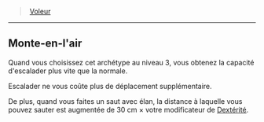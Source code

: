 ﻿---
!GenericItem
Name: Monte-en-l'air
Id: rogue_thief_hd.md#monte-en-lair
ParentLink: rogue_thief_hd.md#voleur
ParentName: Voleur
NameLevel: 2
Attributes:
  Name: Monte-en-l'air
  Markdown: >+
    ## <!--Name-->Monte-en-l'air<!--/Name-->


    Quand vous choisissez cet archétype au niveau 3, vous obtenez la capacité d'escalader plus vite que la normale.


    Escalader ne vous coûte plus de déplacement supplémentaire.


    De plus, quand vous faites un saut avec élan, la distance à laquelle vous pouvez sauter est augmentée de 30 cm × votre modificateur de [Dextérité](hd_abilities_dexterity.md).

AttributesDictionary: >+
  Name: Monte-en-l'air

  Markdown: >+

    ## <!--Name-->Monte-en-l'air<!--/Name-->





    Quand vous choisissez cet archétype au niveau 3, vous obtenez la capacité d'escalader plus vite que la normale.





    Escalader ne vous coûte plus de déplacement supplémentaire.





    De plus, quand vous faites un saut avec élan, la distance à laquelle vous pouvez sauter est augmentée de 30 cm × votre modificateur de [Dextérité](hd_abilities_dexterity.md).



---
> [Voleur](hd_rogue_thief.md)

---

## Monte-en-l'air

Quand vous choisissez cet archétype au niveau 3, vous obtenez la capacité d'escalader plus vite que la normale.

Escalader ne vous coûte plus de déplacement supplémentaire.

De plus, quand vous faites un saut avec élan, la distance à laquelle vous pouvez sauter est augmentée de 30 cm × votre modificateur de [Dextérité](hd_abilities_dexterity.md).


